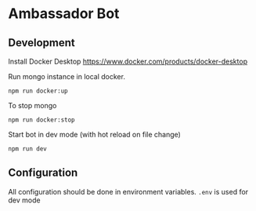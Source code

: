 # Ambassador Bot

## Development

Install Docker Desktop https://www.docker.com/products/docker-desktop

Run mongo instance in local docker.

    npm run docker:up

To stop mongo

    npm run docker:stop

Start bot in dev mode (with hot reload on file change)

    npm run dev

## Configuration

All configuration should be done in environment variables.
`.env` is used for dev mode

